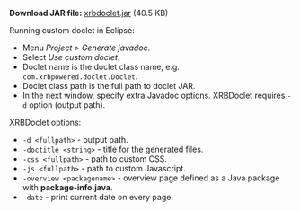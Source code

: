 **Download JAR file:** [xrbdoclet.jar](https://github.com/AshurAxelR/XRBDoclet/releases/download/v1.0/xrbdoclet.jar) (40.5 KB)

Running custom doclet in Eclipse:

* Menu *Project > Generate javadoc*.
* Select *Use custom doclet*.
* Doclet name is the doclet class name, e.g. `com.xrbpowered.doclet.Doclet`.
* Doclet class path is the full path to doclet JAR.
* In the next window, specify extra Javadoc options. XRBDoclet requires `-d` option (output path).

XRBDoclet options:

* `-d <fullpath>` - output path.
* `-doctitle <string>` - title for the generated files.
* `-css <fullpath>` - path to custom CSS.
* `-js <fullpath>` - path to custom Javascript.
* `-overview <packagename>` - overview page defined as a Java package with **package-info.java**.
* `-date` - print current date on every page.
